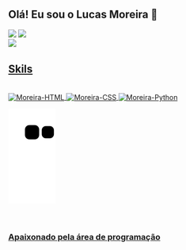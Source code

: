 <h2> Olá! Eu sou o Lucas Moreira 🤝 </h2>
<div> 
  <a href = "mailto:contatoparalucasmoreira@gmail.com"><img src="https://img.shields.io/badge/Gmail-D14836?style=for-the-badge&logo=gmail&logoColor=white" target="_blank"></a>
  <a href="https://www.linkedin.com/in/lucas-moreira-arbr/" target="_blank"><img src="https://img.shields.io/badge/-LinkedIn-%230077B5?style=for-the-badge&logo=linkedin&logoColor=white" target="_blank"></a>   
</div>
<div align="">
  <a href="https://github.com/Moreira-89">
  <img height="180em" src="https://github-readme-stats.vercel.app/api?username=Moreira-89&show_icons=true&theme=apprentice&include_all_commits=true&count_private=true"/>
</div>
  
  <h2>Skils</h2>
  </div>
  <div style="display: inline_block"><br>
  <img align="center" alt="Moreira-HTML"src="https://img.shields.io/badge/CSS3-1572B6?style=for-the-badge&logo=css3&logoColor=white">
  <img align="center" alt="Moreira-CSS" src="https://img.shields.io/badge/HTML5-E34F26?style=for-the-badge&logo=html5&logoColor=white">
  <img align="center" alt="Moreira-Python"src="https://img.shields.io/badge/Python-14354C?style=for-the-badge&logo=python&logoColor=white">
  
  ![Snake animation](https://github.com/Moreira-89/Moreira-89/blob/output/github-contribution-grid-snake.svg)

  </div><br/>
  <h3> Apaixonado pela área de programação </h3>
  
